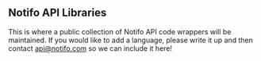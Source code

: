 
## Notifo API Libraries ##

This is where a public collection of Notifo API code wrappers will be maintained. If you would like to add a language, please write it up and then contact api@notifo.com so we can include it here!

